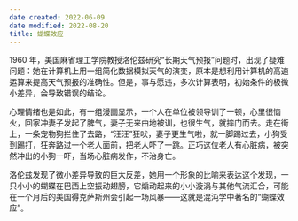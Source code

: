 ```yaml
---
date created: 2022-06-09
date modified: 2022-08-20
title: 蝴蝶效应
---
```


 1960 年，美国麻省理工学院教授洛伦兹研究“长期天气预报”问题时，出现了疑难问题：她在计算机上用一组简化数据模拟天气的演变，原本是想利用计算机的高速运算来提高天气预报的准确性。但是，事与愿违，多次计算表明，初始条件的极微小差异，会导致错误的结论。

 

 心理情绪也是如此，有一组漫画显示，一个人在单位被领导训了一顿，心里很恼火，回家冲妻子发起了脾气，妻子无来由地被训，也很生气，就摔门而去。走在街上，一条宠物狗拦住了去路，“汪汪”狂吠，妻子更生气啦，就一脚踢过去，小狗受到踢打，狂奔路过一个老人面前，把老人吓了一跳。正巧这位老人有心脏病，被突然冲出的小狗一吓，当场心脏病发作，不治身亡。

 洛伦兹发现了微小差异导致的巨大反差，她用一个形象的比喻来表达这个发现，一只小小的蝴蝶在巴西上空振动翅膀，它煽动起来的小小漩涡与其他气流汇合，可能在一个月后的美国得克萨斯州会引起一场风暴——这就是混沌学中著名的“蝴蝶效应”。
